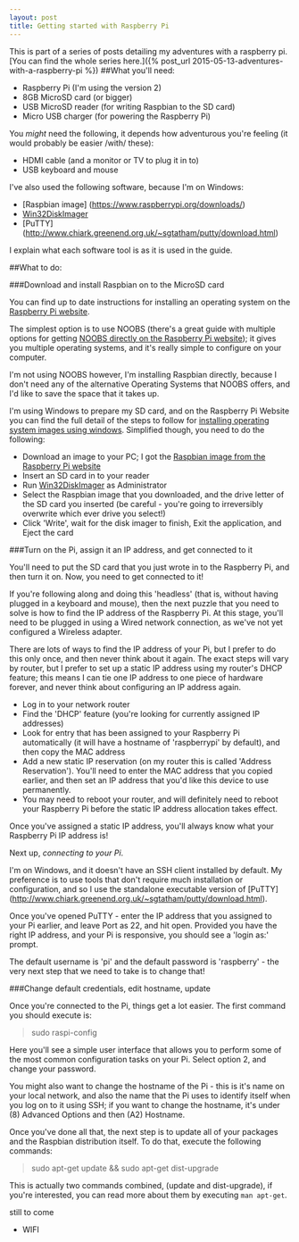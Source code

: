 ```yaml
---
layout: post
title: Getting started with Raspberry Pi
---
```

This is part of a series of posts detailing my adventures with a raspberry pi. [You can find the whole series here.]({% post_url 2015-05-13-adventures-with-a-raspberry-pi %})
##What you'll need:

- Raspberry Pi (I'm using the version 2)
- 8GB MicroSD card (or bigger)
- USB MicroSD reader (for writing Raspbian to the SD card)
- Micro USB charger (for powering the Raspberry Pi)

You *might* need the following, it depends how adventurous you're feeling (it would probably be easier /with/ these):

- HDMI cable (and a monitor or TV to plug it in to)
- USB keyboard and mouse

I've also used the following software, because I'm on Windows:

- [Raspbian image] (https://www.raspberrypi.org/downloads/) 
- [Win32DiskImager](http://sourceforge.net/projects/win32diskimager/)
- [PuTTY] (http://www.chiark.greenend.org.uk/~sgtatham/putty/download.html)

I explain what each software tool is as it is used in the guide.

##What to do:

###Download and install Raspbian on to the MicroSD card

You can find up to date instructions for installing an operating system on the [Raspberry Pi website](https://www.raspberrypi.org/). 

The simplest option is to use NOOBS (there's a great guide with multiple options for getting [NOOBS directly on the Raspberry Pi website](https://www.raspberrypi.org/help/noobs-setup/)); it gives you multiple operating systems, and it's really simple to configure on your computer.

I'm not using NOOBS however, I'm installing Raspbian directly, because I don't need any of the alternative Operating Systems that NOOBS offers, and I'd like to save the space that it takes up.

I'm using Windows to prepare my SD card, and on the Raspberry Pi Website you can find the full detail of the steps to follow for [installing operating system images using windows](https://www.raspberrypi.org/documentation/installation/installing-images/windows.md). Simplified though, you need to do the following:

- Download an image to your PC; I got the [Raspbian image from the Raspberry Pi website](https://www.raspberrypi.org/downloads/)
- Insert an SD card in to your reader
- Run [Win32DiskImager](http://sourceforge.net/projects/win32diskimager/) as Administrator
- Select the Raspbian image that you downloaded, and the drive letter of the SD card you inserted (be careful - you're going to irreversibly overwrite which ever drive you select!)
- Click 'Write', wait for the disk imager to finish, Exit the application, and Eject the card

###Turn on the Pi, assign it an IP address, and get connected to it

You'll need to put the SD card that you just wrote in to the Raspberry Pi, and then turn it on. Now, you need to get connected to it! 

If you're following along and doing this 'headless' (that is, without having plugged in a keyboard and mouse), then the next puzzle that you need to solve is how to find the IP address of the Raspberry Pi. At this stage, you'll need to be plugged in using a Wired network connection, as we've not yet configured a Wireless adapter. 

There are lots of ways to find the IP address of your Pi, but I prefer to do this only once, and then never think about it again. The exact steps will vary by router, but I prefer to set up a static IP address using my router's DHCP feature; this means I can tie one IP address to one piece of hardware forever, and never think about configuring an IP address again.

- Log in to your network router
- Find the 'DHCP' feature (you're looking for currently assigned IP addresses)
- Look for entry that has been assigned to your Raspberry Pi automatically (it will have a hostname of 'raspberrypi' by default), and then copy the MAC address
- Add a new static IP reservation (on my router this is called 'Address Reservation'). You'll need to enter the MAC address that you copied earlier, and then set an IP address that you'd like this device to use permanently.
- You may need to reboot your router, and will definitely need to reboot your Raspberry Pi before the static IP address allocation takes effect.

Once you've assigned a static IP address, you'll always know what your Raspberry Pi IP address is!

Next up, *connecting to your Pi*.

I'm on Windows, and it doesn't have an SSH client installed by default. My preference is to use tools that don't require much installation or configuration, and so I use the standalone executable version of [PuTTY] (http://www.chiark.greenend.org.uk/~sgtatham/putty/download.html). 

Once you've opened PuTTY - enter the IP address that you assigned to your Pi earlier, and leave Port as 22, and hit open. Provided you have the right IP address, and your Pi is responsive, you should see a 'login as:' prompt.

The default username is 'pi' and the default password is 'raspberry' - the very next step that we need to take is to change that!

###Change default credentials, edit hostname, update

Once you're connected to the Pi, things get a lot easier. The first command you should execute is:

> sudo raspi-config

Here you'll see a simple user interface that allows you to perform some of the most common configuration tasks on your Pi. Select option 2, and change your password. 

You might also want to change the hostname of the Pi - this is it's name on your local network, and also the name that the Pi uses to identify itself when you log on to it using SSH; if you want to change the hostname, it's under (8) Advanced Options and then (A2) Hostname.

Once you've done all that, the next step is to update all of your packages and the Raspbian distribution itself. To do that, execute the following commands:

> sudo apt-get update && sudo apt-get dist-upgrade

This is actually two commands combined, (update and dist-upgrade), if you're interested, you can read more about them by executing `man apt-get`.


still to come

- WIFI
